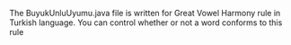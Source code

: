 The BuyukUnluUyumu.java file is written for Great Vowel Harmony rule in Turkish language. You can control whether or not a word conforms to this rule
